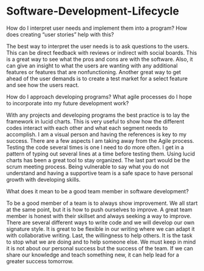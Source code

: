 # Software-Development-Lifecycle

How do I interpret user needs and implement them into a program? How does creating “user stories” help with this?

The best way to interpret the user needs is to ask questions to the users. This can be direct feedback with reviews or indirect with social boards. This is a great way to see what the pros and cons are with the software. Also, it can give an insight to what the users are wanting with any additional features or features that are nonfunctioning. Another great way to get ahead of the user demands is to create a test market for a select feature and see how the users react. 

How do I approach developing programs? What agile processes do I hope to incorporate into my future development work?

With any projects and developing programs the best practice is to lay the framework in lucid charts. This is very useful to show how the different codes interact with each other and what each segment needs to accomplish. I am a visual person and having the references is key to my success. There are a few aspects I am taking away from the Agile process. Testing the code several times is one I need to do more often. I get in a pattern of typing out several lines at a time before testing them. Using lucid charts has been a great tool to stay organized. The last part would be the scrum meeting process. Being vulnerable to say what you do not understand and having a supportive team is a safe space to have personal growth with developing skills.

What does it mean to be a good team member in software development?

To be a good member of a team is to always show improvement. We all start at the same point, but it is how to push ourselves to improve. A great team member is honest with their skillset and always seeking a way to improve. There are several different ways to write code and we will develop our own signature style. It is great to be flexible in our writing where we can adapt it with collaborative writing. Last, the willingness to help others. It is the task to stop what we are doing and to help someone else. We must keep in mind it is not about our personal success but the success of the team. If we can share our knowledge and teach something new, it can help lead for a greater success tomorrow. 
